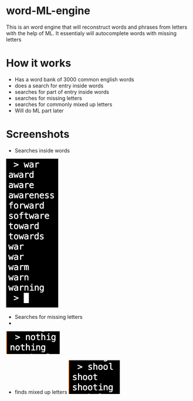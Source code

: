 # word-ML-engine
This is an word engine that will reconstruct words and phrases from letters with the help of ML. It essentialy will autocomplete words with missing letters

# How it works
- Has a word bank of 3000 common english words
- does a search for entry inside words
- searches for part of entry inside words
- searches for missing letters
- searches for commonly mixed up letters
- Will do ML part later

# Screenshots

- Searches inside words

![](images/inside_searching.png)

- Searches for missing letters
- 
![](images/missing_letters.png)
- finds mixed up letters
![](images/commonly_mixed_up_letters.png)
